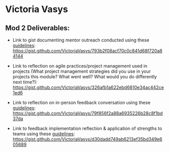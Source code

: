 # Victoria Vasys

## Mod 2 Deliverables:
* Link to gist documenting mentor outreach conducted using these [guidelines](https://github.com/turingschool/career-development-curriculum/blob/master/module_two/cold_outreach_i_guidelines.md): https://gist.github.com/VictoriaVasys/793b2f08acf70c0c841d68f720a84144

* Link to reflection on agile practices/project management used in projects (What project management strategies did you use in your projects this module? What went well? What would you do differently next time?): https://gist.github.com/VictoriaVasys/326afb1a622ebd6810e34ac442ce1ed6

* Link to reflection on in-person feedback conversation using these [guidelines](https://github.com/turingschool/career-development-curriculum/blob/master/module_two/feedback_conversation_reflection_guidelines.md): https://gist.github.com/VictoriaVasys/79f856f2a88a6935226b28c8f1bd37da

* Link to feedback implementation reflection & application of strengths to teams using these [guidelines](https://github.com/turingschool/career-development-curriculum/blob/master/module_two/feedback_implementation_strengths_reflection.md): https://gist.github.com/VictoriaVasys/d30dadd749ab6213ef35bd349e605689
